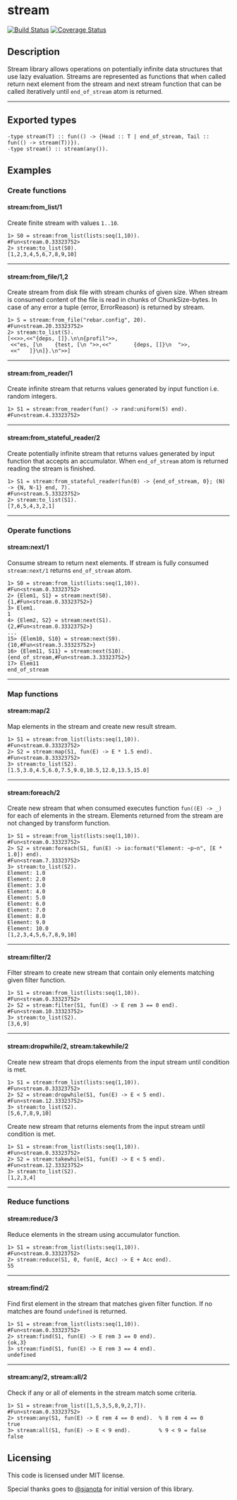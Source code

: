 # stream

[![Build Status](https://travis-ci.org/relayr/erl-stream.svg?branch=master)](https://travis-ci.org/relayr/erl-stream) [![Coverage Status](https://coveralls.io/repos/github/relayr/erl-stream/badge.svg?branch=master)](https://coveralls.io/github/relayr/erl-stream?branch=master)

## Description

Stream library allows operations on potentially infinite data structures that use lazy evaluation. Streams are represented as functions that when called return next element from the stream and next stream function that can be called iteratively until `end_of_stream` atom is returned.

---
## Exported types
```
-type stream(T) :: fun(() -> {Head :: T | end_of_stream, Tail :: fun(() -> stream(T))}).
-type stream() :: stream(any()).
```

## Examples
### Create functions

#### stream:from_list/1
Create finite stream with values `1..10`.
```
1> S0 = stream:from_list(lists:seq(1,10)).
#Fun<stream.0.33323752>
2> stream:to_list(S0).
[1,2,3,4,5,6,7,8,9,10]
```

---
#### stream:from_file/1,2
Create stream from disk file with stream chunks of given size.
When stream is consumed content of the file is read in chunks of ChunkSize-bytes.
In case of any error a tuple {error, ErrorReason} is returned by stream.
```
1> S = stream:from_file("rebar.config", 20).
#Fun<stream.20.33323752>
2> stream:to_list(S).
[<<>>,<<"{deps, []}.\n\n{profil">>,
 <<"es, [\n    {test, [\n ">>,<<"       {deps, []}\n  ">>,
 <<"   ]}\n]}.\n">>]
```

---
#### stream:from_reader/1
Create infinite stream that returns values generated by input function i.e. random integers.
```
1> S1 = stream:from_reader(fun() -> rand:uniform(5) end).
#Fun<stream.4.33323752>
```

---
#### stream:from_stateful_reader/2
Create potentially infinite stream that returns values generated by input function that accepts an accumulator. When `end_of_stream` atom is returned reading the stream is finished.
```
1> S1 = stream:from_stateful_reader(fun(0) -> {end_of_stream, 0}; (N) -> {N, N-1} end, 7).
#Fun<stream.5.33323752>
2> stream:to_list(S1).
[7,6,5,4,3,2,1]
```

---
### Operate functions

#### stream:next/1
Consume stream to return next elements. If stream is fully consumed `stream:next/1` returns `end_of_stream` atom.
```
1> S0 = stream:from_list(lists:seq(1,10)).
#Fun<stream.0.33323752>
2> {Elem1, S1} = stream:next(S0).
{1,#Fun<stream.0.33323752>}
3> Elem1.
1
4> {Elem2, S2} = stream:next(S1).
{2,#Fun<stream.0.33323752>}
...
15> {Elem10, S10} = stream:next(S9).
{10,#Fun<stream.3.33323752>}
16> {Elem11, S11} = stream:next(S10).
{end_of_stream,#Fun<stream.3.33323752>}
17> Elem11
end_of_stream
```

---
### Map functions


#### stream:map/2
Map elements in the stream and create new result stream.
```
1> S1 = stream:from_list(lists:seq(1,10)).
#Fun<stream.0.33323752>
2> S2 = stream:map(S1, fun(E) -> E * 1.5 end).
#Fun<stream.8.33323752>
3> stream:to_list(S2).
[1.5,3.0,4.5,6.0,7.5,9.0,10.5,12.0,13.5,15.0]
```

---
#### stream:foreach/2
Create new stream that when consumed executes function `fun((E) -> _)` for each of elements in the stream. Elements returned from the stream are not changed by transform function.
```
1> S1 = stream:from_list(lists:seq(1,10)).
#Fun<stream.0.33323752>
2> S2 = stream:foreach(S1, fun(E) -> io:format("Element: ~p~n", [E * 1.0]) end).
#Fun<stream.7.33323752>
3> stream:to_list(S2).
Element: 1.0
Element: 2.0
Element: 3.0
Element: 4.0
Element: 5.0
Element: 6.0
Element: 7.0
Element: 8.0
Element: 9.0
Element: 10.0
[1,2,3,4,5,6,7,8,9,10]
```

---
#### stream:filter/2
Filter stream to create new stream that contain only elements matching given filter function.
```
1> S1 = stream:from_list(lists:seq(1,10)).
#Fun<stream.0.33323752>
2> S2 = stream:filter(S1, fun(E) -> E rem 3 == 0 end).
#Fun<stream.10.33323752>
3> stream:to_list(S2).
[3,6,9]
```

---
#### stream:dropwhile/2, stream:takewhile/2
Create new stream that drops elements from the input stream until condition is met.
```
1> S1 = stream:from_list(lists:seq(1,10)).
#Fun<stream.0.33323752>
2> S2 = stream:dropwhile(S1, fun(E) -> E < 5 end).
#Fun<stream.12.33323752>
3> stream:to_list(S2).
[5,6,7,8,9,10]
```

Create new stream that returns elements from the input stream until condition is met.
```
1> S1 = stream:from_list(lists:seq(1,10)).
#Fun<stream.0.33323752>
2> S2 = stream:takewhile(S1, fun(E) -> E < 5 end).
#Fun<stream.12.33323752>
3> stream:to_list(S2).
[1,2,3,4]
```

---
### Reduce functions

#### stream:reduce/3
Reduce elements in the stream using accumulator function.
```
1> S1 = stream:from_list(lists:seq(1,10)).
#Fun<stream.0.33323752>
2> stream:reduce(S1, 0, fun(E, Acc) -> E + Acc end).
55
```

---
#### stream:find/2
Find first element in the stream that matches given filter function. If no matches are found `undefined` is returned.
```
1> S1 = stream:from_list(lists:seq(1,10)).
#Fun<stream.0.33323752>
2> stream:find(S1, fun(E) -> E rem 3 == 0 end).
{ok,3}
3> stream:find(S1, fun(E) -> E rem 3 == 4 end).
undefined
```

---
#### stream:any/2, stream:all/2
Check if any or all of elements in the stream match some criteria.
```
1> S1 = stream:from_list([1,5,3,5,8,9,2,7]).
#Fun<stream.0.33323752>
2> stream:any(S1, fun(E) -> E rem 4 == 0 end).  % 8 rem 4 == 0
true
3> stream:all(S1, fun(E) -> E < 9 end).         % 9 < 9 = false
false
```

## Licensing

This code is licensed under MIT license.

Special thanks goes to [@sjanota](https://github.com/sjanota) for initial version of this library.